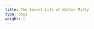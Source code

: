 ```yaml
---
title: The Secret Life of Walter Mitty
type: docs
weight: 1
---
```


<!-- IMDB -->
<div class="iframely-embed">
	<div class="iframely-responsive" style="height: 170px; padding-bottom: 0;">
	<a href="https://www.imdb.com/title/tt0359950/" data-iframely-url="//iframely.net/W0OzjMX"></a>
	</div>
</div>
<script async src="//iframely.net/embed.js"></script>

<!-- "https://www.imdb.com/title/tt0359950/" -->

